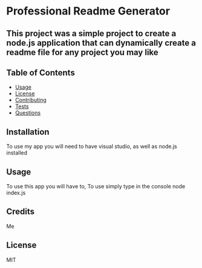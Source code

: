   # Professional Readme Generator
  ## This project was a simple project to create a node.js application that can dynamically create a readme file for any project you may like
  ## Table of Contents
  * [Usage](#usage)
  * [License](#license)
  * [Contributing](#contributing)
  * [Tests](#tests)
  * [Questions](#questions)
  ## Installation
  To use my app you will need to have visual studio, as well as node.js installed
  ## Usage 
  To use this app you will have to, To use simply type in the console node index.js
  ## Credits
  Me
  ## License
  MIT 
